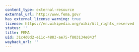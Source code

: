 ```yaml
---
content_type: external-resource
external_url: http://www.fema.gov/
has_external_license_warning: true
license: https://en.wikipedia.org/wiki/All_rights_reserved
status: ''
title: FEMA
uid: 31c4d0d2-e11c-4803-ae75-f803134e043f
wayback_url: ''
---
```

